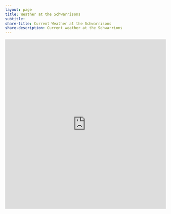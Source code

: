 ```yaml
---
layout: page
title: Weather at the Schwarrisons
subtitle:
share-title: Current Weather at the Schwarrisons
share-description: Current weather at the Schwarrions
---
```


<center><iframe src='https://www.weatherlink.com/embeddablePage/show/25bfbaeaae984f4fa23a435b799b837b/wide' width='520' height='550' frameborder='0'></iframe></center>

